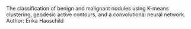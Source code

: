 The classification of benign and malignant nodules using K-means clustering, geodesic active contours, and a convolutional neural network.
Author: Erika Hauschild
